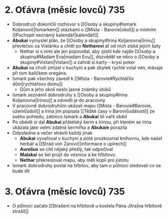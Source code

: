 # 2. Oťávra (měsíc lovců) 735
- Dobrodruzi dokončili rozhovor s [[Osoby a skupiny#Ismark Koljanovič|Ismarkem]] otázkami o [[Místa - Barovie|okolí]] a místním [[Pochopit neznámý kalendář|kalendáři]] 
- **Abukai** vymyslel plán, že [[Osoby a skupiny#Irina Koljanovna|Irinu]] převlečou za Vistánku a chtěl po **Netharovi** ať od nich získá jejich šaty
	- Nethar si s nimi ale jen popovídal, aby zjistil kde najde [[Osoby a skupiny#Madam Eva|madam Evu]], dozvěděl se něco o [[Osoby a skupiny#Vistani|Vistani]] a zahrál si karty - krysí poker
- **Abukai** na chvíli zmizel v kuchyni a pak zbytek rychle volal ven, mávaje při tom balíčkem oregána.
- Ismark pak všechny zavedl k [[Místa - Barovie#Rychtářův dům|rychtářovu domu]] 
	- Dům a jeho okolí neslo jasné známky útoků
- Ismark seznámil dobrodruhy s [[Osoby a skupiny#Irina Koljanovna|Irinou]] a odvedli je do pracovny
- V pracovně dobrodruhům ukázali mapu [[Místa - Barovie#Barovie, území|údolí]] a Irina jim popsala [[Těžké časy v Barovii|události]] ze svého pohledu, zatímco Ismark a **Abukai** šli vařit oběd
- Po obědě si dal **Abukai** přátelský šerm s Irinou, při kterém se Irina ukázala jako velmi zdatná šermířka a **Abukaie** porazila
- Odpoledne a večer strávili každý jinak 
	- **Abukai** vyvařoval v kuchyni a poté prozkoumal knihovnu, kde našel herbář a [[Strád von Zarovič|informace o upírech]]
	- **Aurelius** se cítil nějaký přešlý, tak odpočíval
	- **Malakai** se šel projít do vesnice a ke hřbitovu
	- **Nethar** překresloval mapu, aby měli kopii pro jistotu
- Ismark dobrodruhy poslal na hřbitov, aby tam o půlnoci sledovali co se bude dít
# 3. Oťávra (měsíc lovců) 735
- O půlnoci začalo [[Strašení na hřbitově u kostela Pána Jitra|na hřbitově strašit]]
